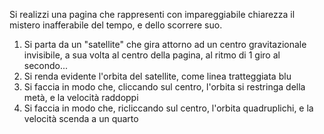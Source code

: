 Si realizzi una pagina che rappresenti con impareggiabile chiarezza il mistero inafferabile del tempo, e dello scorrere suo.

1. Si parta da un "satellite" che gira attorno ad un centro gravitazionale invisibile, a sua volta al centro della pagina, al ritmo di 1 giro al secondo...
2. Si renda evidente l'orbita del satellite, come linea tratteggiata blu
3. Si faccia in modo che, cliccando sul centro, l'orbita si restringa della metà, e la velocità raddoppi
4. Si faccia in modo che, ricliccando sul centro, l'orbita quadruplichi, e la velocità scenda a un quarto
